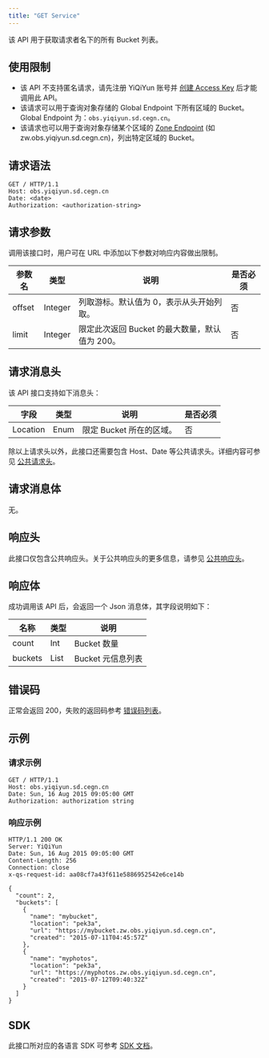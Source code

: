 ```yaml
---
title: "GET Service"
---
```


该 API 用于获取请求者名下的所有 Bucket 列表。

## 使用限制

- 该 API 不支持匿名请求，请先注册 YiQiYun 账号并 [创建 Access Key](/storage/object-storage/api/practices/signature/#获取-access-key) 后才能调用此 API。
- 该请求可以用于查询对象存储的 Global Endpoint 下所有区域的 Bucket。Global Endpoint 为：`obs.yiqiyun.sd.cegn.cn`。
- 该请求也可以用于查询对象存储某个区域的 [Zone Endpoint](/storage/object-storage/intro/object-storage/#zone) (如 zw.obs.yiqiyun.sd.cegn.cn)，列出特定区域的 Bucket。

## 请求语法

```http
GET / HTTP/1.1
Host: obs.yiqiyun.sd.cegn.cn
Date: <date>
Authorization: <authorization-string>
```

## 请求参数

调用该接口时，用户可在 URL 中添加以下参数对响应内容做出限制。

| 参数名 | 类型 | 说明 | 是否必须 |
| --- | --- | --- | --- |
| offset | Integer | 列取游标。默认值为 0，表示从头开始列取。 | 否 |
| limit | Integer | 限定此次返回 Bucket 的最大数量，默认值为 200。 | 否 |

## 请求消息头

该 API 接口支持如下消息头：

| 字段 | 类型 | 说明 | 是否必须 |
| --- | --- | --- | --- |
| Location | Enum | 限定 Bucket 所在的区域。 | 否 |

除以上请求头以外，此接口还需要包含 Host、Date 等公共请求头。详细内容可参见 [公共请求头](/storage/object-storage/api/common_header/#请求头字段-request-header)。

## 请求消息体

无。

## 响应头

此接口仅包含公共响应头。关于公共响应头的更多信息，请参见 [公共响应头](/storage/object-storage/api/common_header/#响应头字段-response-header)。

## 响应体

成功调用该 API 后，会返回一个 Json 消息体，其字段说明如下：

| 名称 | 类型 | 说明 | 
| - | - | - | 
| count | Int | Bucket 数量 |
| buckets | List | Bucket 元信息列表 |

## 错误码

正常会返回 200，失败的返回码参考 [错误码列表](/storage/object-storage/api/error_code/#错误码列表)。

## 示例

### 请求示例

```http
GET / HTTP/1.1
Host: obs.yiqiyun.sd.cegn.cn
Date: Sun, 16 Aug 2015 09:05:00 GMT
Authorization: authorization string
```

### 响应示例

```http
HTTP/1.1 200 OK
Server: YiQiYun
Date: Sun, 16 Aug 2015 09:05:00 GMT
Content-Length: 256
Connection: close
x-qs-request-id: aa08cf7a43f611e5886952542e6ce14b

{
  "count": 2,
  "buckets": [
    {
      "name": "mybucket",
      "location": "pek3a",
      "url": "https://mybucket.zw.obs.yiqiyun.sd.cegn.cn",
      "created": "2015-07-11T04:45:57Z"
    },
    {
      "name": "myphotos",
      "location": "pek3a",
      "url": "https://myphotos.zw.obs.yiqiyun.sd.cegn.cn",
      "created": "2015-07-12T09:40:32Z"
    }
  ]
}
```

## SDK

此接口所对应的各语言 SDK 可参考 [SDK 文档](/storage/object-storage/sdk/)。